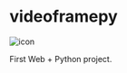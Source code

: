 # videoframepy

![icon](https://user-images.githubusercontent.com/24629696/124898745-6ef12100-e01a-11eb-9932-6cf489b4c470.png)

First Web + Python project.
